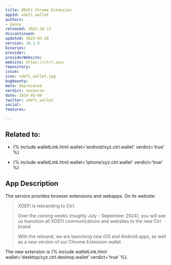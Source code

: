 ```yaml
---
title: XDeFi Chrome Extension
appId: xdefi_wallet
authors:
- danny
released: 2021-10-12
discontinued: 
updated: 2025-03-28
version: 34.1.5
binaries: 
provider: 
providerWebsite: 
website: https://ctrl.xyz/
repository: 
issue: 
icon: xdefi_wallet.jpg
bugbounty: 
meta: deprecated
verdict: nosource
date: 2024-05-09
twitter: xdefi_wallet
social: 
features: 

---
```


## Related to:

- {% include walletLink.html wallet='android/xyz.ctrl.wallet' verdict='true' %}

- {% include walletLink.html wallet='iphone/xyz.ctrl.wallet' verdict='true' %}

## App Description

The service provides browser extensions and webapps. On its website: 

> XDEFI is rebranding to Ctrl.
>
> Over the coming weeks (roughly July - September 2024), you will see us transition all XDEFI communications and websites to the new Ctrl brand.
>
> With the rebrand, we are launching new iOS and Android apps, as well as a new version of our Chrome Extension wallet.

The new extension is {% include walletLink.html wallet='desktop/xyz.ctrl.desktop.wallet' verdict='true' %}.
